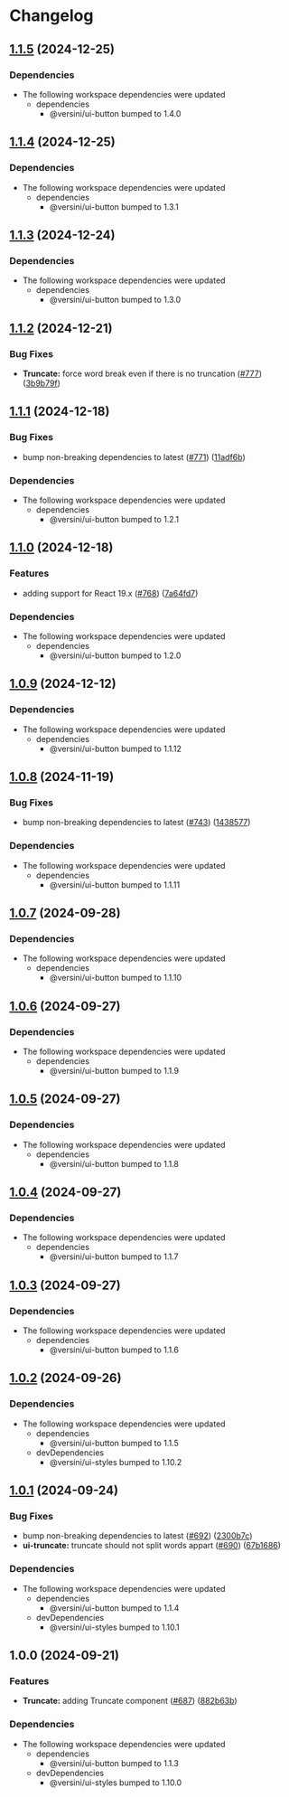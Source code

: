 # Changelog

## [1.1.5](https://github.com/versini-org/ui-components/compare/ui-truncate-v1.1.4...ui-truncate-v1.1.5) (2024-12-25)


### Dependencies

* The following workspace dependencies were updated
  * dependencies
    * @versini/ui-button bumped to 1.4.0

## [1.1.4](https://github.com/versini-org/ui-components/compare/ui-truncate-v1.1.3...ui-truncate-v1.1.4) (2024-12-25)


### Dependencies

* The following workspace dependencies were updated
  * dependencies
    * @versini/ui-button bumped to 1.3.1

## [1.1.3](https://github.com/versini-org/ui-components/compare/ui-truncate-v1.1.2...ui-truncate-v1.1.3) (2024-12-24)


### Dependencies

* The following workspace dependencies were updated
  * dependencies
    * @versini/ui-button bumped to 1.3.0

## [1.1.2](https://github.com/versini-org/ui-components/compare/ui-truncate-v1.1.1...ui-truncate-v1.1.2) (2024-12-21)


### Bug Fixes

* **Truncate:** force word break even if there is no truncation ([#777](https://github.com/versini-org/ui-components/issues/777)) ([3b9b79f](https://github.com/versini-org/ui-components/commit/3b9b79f0bff44a915e5eb1b40626c346c041b728))

## [1.1.1](https://github.com/versini-org/ui-components/compare/ui-truncate-v1.1.0...ui-truncate-v1.1.1) (2024-12-18)


### Bug Fixes

* bump non-breaking dependencies to latest ([#771](https://github.com/versini-org/ui-components/issues/771)) ([11adf6b](https://github.com/versini-org/ui-components/commit/11adf6bdd4555f00c9494ea86dae8b99793c88b3))


### Dependencies

* The following workspace dependencies were updated
  * dependencies
    * @versini/ui-button bumped to 1.2.1

## [1.1.0](https://github.com/versini-org/ui-components/compare/ui-truncate-v1.0.9...ui-truncate-v1.1.0) (2024-12-18)


### Features

* adding support for React 19.x ([#768](https://github.com/versini-org/ui-components/issues/768)) ([7a64fd7](https://github.com/versini-org/ui-components/commit/7a64fd7e2b7e0875a2b0f86753c3bef9af9d961d))


### Dependencies

* The following workspace dependencies were updated
  * dependencies
    * @versini/ui-button bumped to 1.2.0

## [1.0.9](https://github.com/versini-org/ui-components/compare/ui-truncate-v1.0.8...ui-truncate-v1.0.9) (2024-12-12)


### Dependencies

* The following workspace dependencies were updated
  * dependencies
    * @versini/ui-button bumped to 1.1.12

## [1.0.8](https://github.com/versini-org/ui-components/compare/ui-truncate-v1.0.7...ui-truncate-v1.0.8) (2024-11-19)


### Bug Fixes

* bump non-breaking dependencies to latest ([#743](https://github.com/versini-org/ui-components/issues/743)) ([1438577](https://github.com/versini-org/ui-components/commit/1438577b4de57d063e84872ba8c4d5687b3def13))


### Dependencies

* The following workspace dependencies were updated
  * dependencies
    * @versini/ui-button bumped to 1.1.11

## [1.0.7](https://github.com/versini-org/ui-components/compare/ui-truncate-v1.0.6...ui-truncate-v1.0.7) (2024-09-28)


### Dependencies

* The following workspace dependencies were updated
  * dependencies
    * @versini/ui-button bumped to 1.1.10

## [1.0.6](https://github.com/versini-org/ui-components/compare/ui-truncate-v1.0.5...ui-truncate-v1.0.6) (2024-09-27)


### Dependencies

* The following workspace dependencies were updated
  * dependencies
    * @versini/ui-button bumped to 1.1.9

## [1.0.5](https://github.com/versini-org/ui-components/compare/ui-truncate-v1.0.4...ui-truncate-v1.0.5) (2024-09-27)


### Dependencies

* The following workspace dependencies were updated
  * dependencies
    * @versini/ui-button bumped to 1.1.8

## [1.0.4](https://github.com/versini-org/ui-components/compare/ui-truncate-v1.0.3...ui-truncate-v1.0.4) (2024-09-27)


### Dependencies

* The following workspace dependencies were updated
  * dependencies
    * @versini/ui-button bumped to 1.1.7

## [1.0.3](https://github.com/versini-org/ui-components/compare/ui-truncate-v1.0.2...ui-truncate-v1.0.3) (2024-09-27)


### Dependencies

* The following workspace dependencies were updated
  * dependencies
    * @versini/ui-button bumped to 1.1.6

## [1.0.2](https://github.com/versini-org/ui-components/compare/ui-truncate-v1.0.1...ui-truncate-v1.0.2) (2024-09-26)


### Dependencies

* The following workspace dependencies were updated
  * dependencies
    * @versini/ui-button bumped to 1.1.5
  * devDependencies
    * @versini/ui-styles bumped to 1.10.2

## [1.0.1](https://github.com/versini-org/ui-components/compare/ui-truncate-v1.0.0...ui-truncate-v1.0.1) (2024-09-24)


### Bug Fixes

* bump non-breaking dependencies to latest ([#692](https://github.com/versini-org/ui-components/issues/692)) ([2300b7c](https://github.com/versini-org/ui-components/commit/2300b7c563ce6d5ad704b93ea7cc63ba9b8c6993))
* **ui-truncate:** truncate should not split words appart ([#690](https://github.com/versini-org/ui-components/issues/690)) ([67b1686](https://github.com/versini-org/ui-components/commit/67b16866f4284dd405a9b1500a34d13521666528))


### Dependencies

* The following workspace dependencies were updated
  * dependencies
    * @versini/ui-button bumped to 1.1.4
  * devDependencies
    * @versini/ui-styles bumped to 1.10.1

## 1.0.0 (2024-09-21)


### Features

* **Truncate:** adding Truncate component ([#687](https://github.com/versini-org/ui-components/issues/687)) ([882b63b](https://github.com/versini-org/ui-components/commit/882b63b27dba050b5dbac1d2d82c949acfa5b830))


### Dependencies

* The following workspace dependencies were updated
  * dependencies
    * @versini/ui-button bumped to 1.1.3
  * devDependencies
    * @versini/ui-styles bumped to 1.10.0
